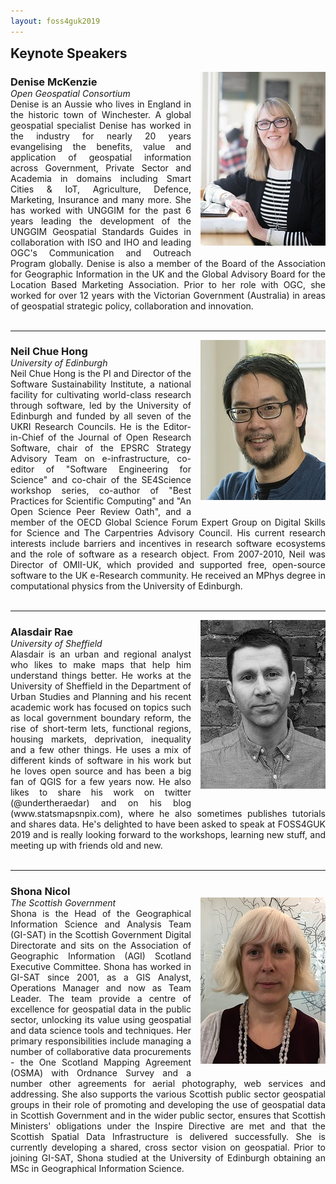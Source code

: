 ```yaml
---
layout: foss4guk2019
---
```

<h2 style="margin-top:0;">Keynote Speakers</h2>

<img src="images/headshots_200px/denise_mckenzie.jpg" style="float:right; padding-left:15px; padding-bottom:15px;"/>
<h3 style="margin-bottom:0; padding-bottom:0;">Denise McKenzie</h3>
<em>Open Geospatial Consortium</em>

<div style="text-align:justify; text-justify: inter-word;">Denise is an Aussie who lives in England in the historic town of Winchester. A global geospatial specialist Denise has worked in the industry for nearly 20 years evangelising the benefits, value and application of geospatial information across Government, Private Sector and Academia in domains including Smart Cities & IoT, Agriculture, Defence, Marketing, Insurance and many more. She has worked with UNGGIM for the past 6 years leading the development of the UNGGIM Geospatial Standards Guides in collaboration with ISO and IHO and leading OGC's Communication and Outreach Program globally.  Denise is also a member of the Board of the Association for Geographic Information in the UK and the Global Advisory Board for the Location Based Marketing Association. Prior to her role with OGC, she worked for over 12 years with the Victorian Government (Australia) in areas of geospatial strategic policy, collaboration and innovation.</div>
<br>
<hr/>

<img src="images/headshots_200px/neil_headshot_crop.jpg" style="float:right; padding-left:15px; padding-bottom:15px;"/>
<h3 style="margin-bottom:0; padding-bottom:0;">Neil Chue Hong</h3>
<em>University of Edinburgh</em>

<div style="text-align:justify; text-justify: inter-word;">Neil Chue Hong is the PI and Director of the Software Sustainability Institute, a national facility for cultivating world-class research through software, led by the University of Edinburgh and funded by all seven of the UKRI Research Councils. He is the Editor-in-Chief of the Journal of Open Research Software, chair of the EPSRC Strategy Advisory Team on e-infrastructure, co-editor of "Software Engineering for Science" and co-chair of the SE4Science workshop series, co-author of "Best Practices for Scientific Computing" and "An Open Science Peer Review Oath", and a member of the OECD Global Science Forum Expert Group on Digital Skills for Science and The Carpentries Advisory Council. His current research interests include barriers and incentives in research software ecosystems and the role of software as a research object. From 2007-2010, Neil was Director of OMII-UK, which provided and supported free, open-source software to the UK e-Research community. He received an MPhys degree in computational physics from the University of Edinburgh.</div>
<br>
<hr/>

<img src="images/headshots_200px/a_rae.jpg" style="float:right; padding-left:15px; padding-bottom:15px;"/>
<h3 style="margin-bottom:0; padding-bottom:0;">Alasdair Rae</h3>
<em>University of Sheffield</em>

<div style="text-align:justify; text-justify: inter-word;">Alasdair is an urban and regional analyst who likes to make maps that help him understand things better. He works at the University of Sheffield in the Department of Urban Studies and Planning and his recent academic work has focused on topics such as local government boundary reform, the rise of short-term lets, functional regions, housing markets, deprivation, inequality and a few other things. He uses a mix of different kinds of software in his work but he loves open source and has been a big fan of QGIS for a few years now. He also likes to share his work on twitter (@undertheraedar) and on his blog (www.statsmapsnpix.com), where he also sometimes publishes tutorials and shares data. He's delighted to have been asked to speak at FOSS4GUK 2019 and is really looking forward to the workshops, learning new stuff, and meeting up with friends old and new.</div>
<br>
<hr/>

<h3 style="margin-bottom:0; padding-bottom:0;">Shona Nicol</h3>
<img src="images/headshots_200px/SN_head_shot.jpg" style="float:right; padding-left:15px; padding-bottom:15px;"/>
<em>The Scottish Government</em>

<div style="text-align:justify; text-justify: inter-word;">Shona is the Head of the Geographical Information Science and Analysis Team (GI-SAT) in the Scottish Government Digital Directorate and sits on the Association of Geographic Information (AGI) Scotland Executive Committee. Shona has worked in GI-SAT since 2001, as a GIS Analyst, Operations Manager and now as Team Leader. The team provide a centre of excellence for geospatial data in the public sector, unlocking its value using geospatial and data science tools and techniques. Her primary responsibilities include managing a number of collaborative data procurements - the One Scotland Mapping Agreement (OSMA) with Ordnance Survey and a number other agreements for aerial photography, web services and addressing. She also supports the various Scottish public sector geospatial groups in their role of promoting and developing the use of geospatial data in Scottish Government and in the wider public sector, ensures that Scottish Ministers' obligations under the Inspire Directive are met and that the Scottish Spatial Data Infrastructure is delivered successfully. She is currently developing a shared, cross sector vision on geospatial. Prior to joining GI-SAT, Shona studied at the University of Edinburgh obtaining an MSc in Geographical Information Science.</div>







